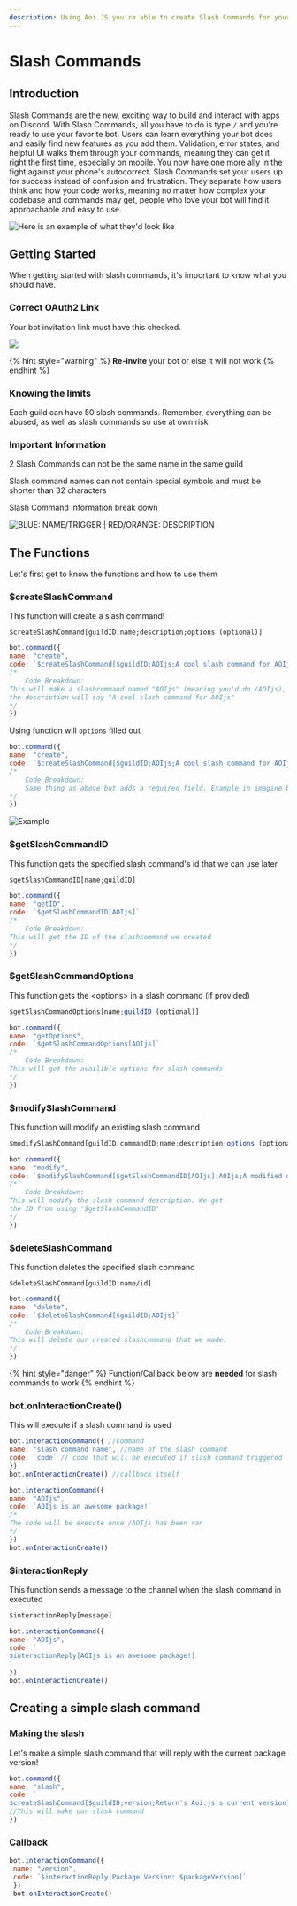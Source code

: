 ```yaml
---
description: Using Aoi.JS you're able to create Slash Commands for your Client.
---
```


# Slash Commands

## Introduction

Slash Commands are the new, exciting way to build and interact with apps on Discord. With Slash Commands, all you have to do is type `/` and you're ready to use your favorite bot. Users can learn everything your bot does and easily find new features as you add them. Validation, error states, and helpful UI walks them through your commands, meaning they can get it right the first time, especially on mobile. You now have one more ally in the fight against your phone's autocorrect. Slash Commands set your users up for success instead of confusion and frustration. They separate how users think and how your code works, meaning no matter how complex your codebase and commands may get, people who love your bot will find it approachable and easy to use.

![Here is an example of what they&apos;d look like](../../.gitbook/assets/image%20%2850%29.png)

## Getting Started

When getting started with slash commands, it's important to know what you should have.

### Correct OAuth2 Link

Your bot invitation link must have this checked.

![](../../.gitbook/assets/image%20%284%29.png)

{% hint style="warning" %}
**Re-invite** your bot or else it will not work
{% endhint %}

### Knowing the limits

Each guild can have 50 slash commands. Remember, everything can be abused, as well as slash commands so use at own risk

### Important Information

2 Slash Commands can not be the same name in the same guild

Slash command names can not contain special symbols and must be shorter than 32 characters

Slash Command Information break down

![BLUE: NAME/TRIGGER \| RED/ORANGE: DESCRIPTION](../../.gitbook/assets/image%20%2873%29.png)

## The Functions

Let's first get to know the functions and how to use them

### $createSlashCommand

This function will create a slash command!

```text
$createSlashCommand[guildID;name;description;options (optional)]
```

```javascript
bot.command({
name: "create",
code: `$createSlashCommand[$guildID;AOIjs;A cool slash command for AOIjs]`
/*
    Code Breakdown:
This will make a slashcommand named "AOIjs" (meaning you'd do /AOIjs),
the description will say "A cool slash command for AOIjs"
*/
})
```

Using function will `options` filled out

```javascript
bot.command({
name: "create",
code: `$createSlashCommand[$guildID;AOIjs;A cool slash command for AOIjs;message]`
/*
    Code Breakdown:
    Same thing as above but adds a required field. Example in imagine below
*/
})
```

![Example](../../.gitbook/assets/image%20%2834%29%20%282%29%20%282%29%20%282%29%20%282%29.png)

### $getSlashCommandID

This function gets the specified slash command's id that we can use later

```javascript
$getSlashCommandID[name;guildID]
```

```javascript
bot.command({
name: "getID",
code: `$getSlashCommandID[AOIjs]`
/*
    Code Breakdown:
This will get the ID of the slashcommand we created
*/
})
```

### $getSlashCommandOptions

This function gets the &lt;options&gt; in a slash command \(if provided\)

```javascript
$getSlashCommandOptions[name;guildID (optional)]
```

```javascript
bot.command({
name: "getOptions",
code: `$getSlashCommandOptions[AOIjs]`
/*
    Code Breakdown:
This will get the availible options for slash commands
*/
})
```

### $modifySlashCommand

This function will modify an existing slash command

```javascript
$modifySlashCommand[guildID;commandID;name;description;options (optional)]
```

```javascript
bot.command({
name: "modify",
code: `$modifySlashCommand[$getSlashCommandID[AOIjs];AOIjs;A modified description... wow]`
/*
    Code Breakdown:
This will modify the slash command description. We get
the ID from using '$getSlashCommandID'
*/
})
```

### $deleteSlashCommand

This function deletes the specified slash command

```text
$deleteSlashCommand[guildID;name/id]
```

```javascript
bot.command({
name: "delete",
code: `$deleteSlashCommand[$guildID;AOIjs]`
/*
    Code Breakdown:
This will delete our created slashcommand that we made.
*/
})
```

{% hint style="danger" %}
Function/Callback below are **needed** for slash commands to work
{% endhint %}

### bot.onInteractionCreate\(\)

This will execute if a slash command is used

```javascript
bot.interactionCommand({ //command
name: "slash command name", //name of the slash command
code: `code` // code that will be executed if slash command triggered
})
bot.onInteractionCreate() //callback itself
```

```javascript
bot.interactionCommand({
name: "AOIjs", 
code: `AOIjs is an awesome package!`
/*
The code will be execute once /AOIjs has been ran
*/
})
bot.onInteractionCreate()
```

### $interactionReply

This function sends a message to the channel when the slash command in executed

```javascript
$interactionReply[message]
```

```javascript
bot.interactionCommand({
name: "AOIjs", 
code: `
$interactionReply[AOIjs is an awesome package!]
` 
})
bot.onInteractionCreate()
```

## Creating a simple slash command

### Making the slash

Let's make a simple slash command that will reply with the current package version!

```javascript
bot.command({
name: "slash",
code: `
$createSlashCommand[$guildID;version;Return's Aoi.js's current version]`
//This will make our slash command
})
```

### Callback

```javascript
bot.interactionCommand({
 name: "version", 
 code: `$interactionReply[Package Version: $packageVersion]`
 })
 bot.onInteractionCreate()
```

